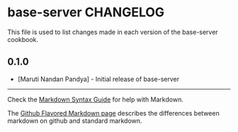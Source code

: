 base-server CHANGELOG
=====================

This file is used to list changes made in each version of the base-server cookbook.

0.1.0
-----
- [Maruti Nandan Pandya] - Initial release of base-server

- - -
Check the [Markdown Syntax Guide](http://daringfireball.net/projects/markdown/syntax) for help with Markdown.

The [Github Flavored Markdown page](http://github.github.com/github-flavored-markdown/) describes the differences between markdown on github and standard markdown.
